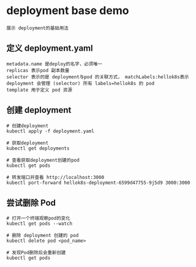 # deployment base demo

    展示 deployment的基础用法

## 定义 deployment.yaml

    metadata.name 是deploy的名字，必须唯一
    replicas 表示pod 副本数量
    selector 表示的是 deployment与pod 的关联方式， matchLabels:hellok8s表示 deployment 会管理 (selector) 所有 labels=hellok8s 的 pod
    template 用于定义 pod 资源

## 创建 deployment

    # 创建deployment
    kubectl apply -f deployment.yaml

    # 获取deployment
    kubectl get deployments

    # 查看获取deployment创建的pod
    kubectl get pods

    # 转发端口并查看 http://localhost:3000
    kubectl port-forward hellok8s-deployment-6599d47755-9j5d9 3000:3000

## 尝试删除 Pod

    # 打开一个终端观察pod的变化
    kubectl get pods --watch

    # 删除 deployment 创建的 pod
    kubectl delete pod <pod_name>

    # 发现Pod删除后会重新创建
    kubectl get pods
